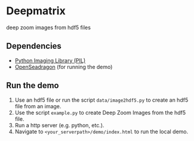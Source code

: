 # Deepmatrix

deep zoom images from hdf5 files

## Dependencies
* [Python Imaging Library (PIL)](http://pillow.readthedocs.io/en/3.4.x/index.html)
* [OpenSeadragon](https://openseadragon.github.io/) (for running the demo)

## Run the demo
1. Use an hdf5 file or run the script `data/image2hdf5.py` to create an hdf5 file from an image.
2. Use the script `example.py` to create Deep Zoom Images from the hdf5 file.
3. Run a http server (e.g. python, etc.).
4. Navigate to `<your_serverpath>/demo/index.html` to run the local demo.
